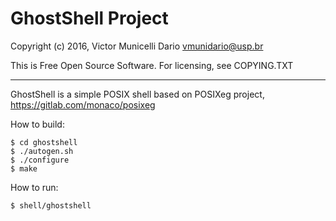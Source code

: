 
# GhostShell Project

Copyright (c) 2016, Victor Municelli Dario <vmunidario@usp.br>

This is Free Open Source Software. For licensing, see COPYING.TXT

----------------------------------------------------------------------

GhostShell is a simple POSIX shell based on POSIXeg project, https://gitlab.com/monaco/posixeg

How to build:
```
$ cd ghostshell
$ ./autogen.sh
$ ./configure
$ make
```
How to run:
```
$ shell/ghostshell
```
